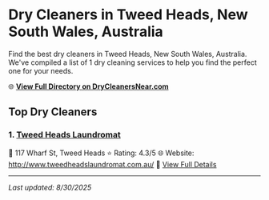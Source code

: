 # Dry Cleaners in Tweed Heads, New South Wales, Australia

Find the best dry cleaners in Tweed Heads, New South Wales, Australia. We've compiled a list of 1 dry cleaning services to help you find the perfect one for your needs.

🌐 **[View Full Directory on DryCleanersNear.com](https://drycleanersnear.com/city/Australia/New%20South%20Wales/Tweed%20Heads)**

## Top Dry Cleaners

### 1. [Tweed Heads Laundromat](https://drycleanersnear.com/dryCleaner/68aa738439cc7c0899005bbe/tweed-heads-laundromat)
📍 117 Wharf St, Tweed Heads
⭐ Rating: 4.3/5
🌐 Website: http://www.tweedheadslaundromat.com.au/
🔗 [View Full Details](https://drycleanersnear.com/dryCleaner/68aa738439cc7c0899005bbe/tweed-heads-laundromat)


---

*Last updated: 8/30/2025*
